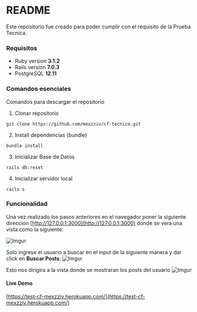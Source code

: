 # README

Este repositorio fue creado para poder cumplir con el requisito de la Prueba Tecnica.
### Requisitos
* Ruby version **3.1.2**
* Rails version **7.0.3**
* PostgreSQL **12.11**

### Comandos esenciales
Comandos para descargar el repositorio
1. Clonar repositorio
```
git clone https://github.com/mexzziv/cf-tecnico.git
```
2. Install dependencias (bundle)
```
bundle install
```
3. Inicializar Base de Datos
```
rails db:reset
```
4. Inicializar servidor local
```
rails s 
```

### Funcionalidad
Una vez realizado los pasos anteriores en el navegador poner la siguiente direccion [http://127.0.0.1:3000](http://127.0.0.1:3000) donde se vera una vista como la siguiente:

![Imgur](https://i.imgur.com/hVGsvBG.png)

Solo ingrese el usuario a buscar en el input de la siguiente manera y dar click en **Buscar Posts**:
![Imgur](https://i.imgur.com/1TgdVrn.png)

Esto nos dirigira a la vista donde se mostraran los posts del usuario
![Imgur](https://i.imgur.com/UPo0WAH.png)

#### Live Demo
[https://test-cf-mexzziv.herokuapp.com/](https://test-cf-mexzziv.herokuapp.com/)